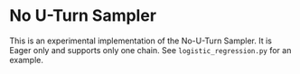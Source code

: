 # No U-Turn Sampler

This is an experimental implementation of the No-U-Turn Sampler. It is Eager
only and supports only one chain. See `logistic_regression.py` for an example.
